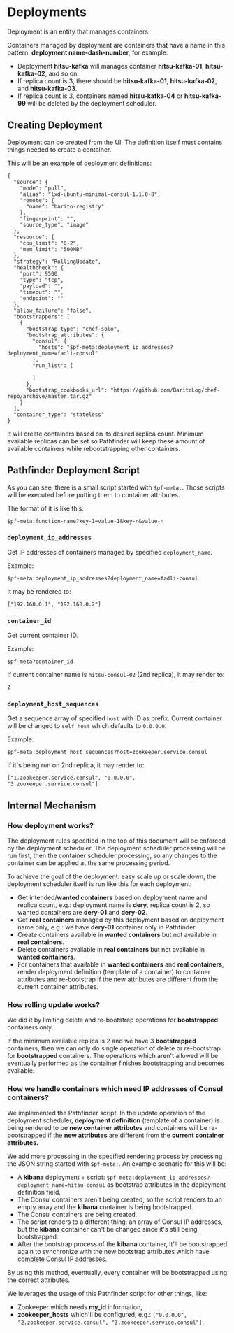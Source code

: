 # Deployments

Deployment is an entity that manages containers.

Containers managed by deployment are containers that have a name in this pattern: **deployment name-dash-number,** for example:
- Deployment **hitsu-kafka** will manages container **hitsu-kafka-01**, **hitsu-kafka-02**, and so on.
- If replica count is 3, there should be **hitsu-kafka-01**, **hitsu-kafka-02**, and **hitsu-kafka-03**.
- If replica count is 3, containers named **hitsu-kafka-04** or **hitsu-kafka-99** will be deleted by the deployment scheduler.

## Creating Deployment

Deployment can be created from the UI. The definition itself must contains things needed to create a container.

This will be an example of deployment definitions:

```
{
  "source": {
    "mode": "pull",
    "alias": "lxd-ubuntu-minimal-consul-1.1.0-8",
    "remote": {
      "name": "barito-registry"
    },
    "fingerprint": "",
    "source_type": "image"
  },
  "resource": {
    "cpu_limit": "0-2",
    "mem_limit": "500MB"
  },
  "strategy": "RollingUpdate",
  "healthcheck": {
    "port": 9500,
    "type": "tcp",
    "payload": "",
    "timeout": "",
    "endpoint": ""
  },
  "allow_failure": "false",
  "bootstrappers": [
    {
      "bootstrap_type": "chef-solo",
      "bootstrap_attributes": {
        "consul": {
          "hosts": "$pf-meta:deployment_ip_addresses?deployment_name=fadli-consul"
        },
        "run_list": [

        ]
      },
      "bootstrap_cookbooks_url": "https://github.com/BaritoLog/chef-repo/archive/master.tar.gz"
    }
  ],
  "container_type": "stateless"
}
```

It will create containers based on its desired replica count. Minimum available replicas can be set so Pathfinder will keep these amount of available containers while rebootstrapping other containers.

## Pathfinder Deployment Script

As you can see, there is a small script started with `$pf-meta:`. Those scripts will be executed before putting them to container attributes.

The format of it is like this:
```
$pf-meta:function-name?key-1=value-1&key-n&value-n
```

### `deployment_ip_addresses`

Get IP addresses of containers managed by specified `deployment_name`.

Example:
```
$pf-meta:deployment_ip_addresses?deployment_name=fadli-consul
```

It may be rendered to:
```
["192.168.0.1", "192.168.0.2"]
```

### `container_id`

Get current container ID.

Example:
```
$pf-meta?container_id
```

If current container name is `hitsu-consul-02` (2nd replica), it may render to:
```
2
```

### `deployment_host_sequences`

Get a sequence array of specified `host` with ID as prefix. Current container will be changed to `self_host` which defaults to `0.0.0.0`.

Example:
```
$pf-meta:deployment_host_sequences?host=zookeeper.service.consul
```

If it's being run on 2nd replica, it may render to:
```
["1.zookeeper.service.consul", "0.0.0.0", "3.zookeeper.service.consul"]
```

## Internal Mechanism

### How deployment works?

The deployment rules specified in the top of this document will be enforced by the deployment scheduler. The deployment scheduler processing will be run first, then the container scheduler processing, so any changes to the container can be applied at the same processing period.

To achieve the goal of the deployment: easy scale up or scale down, the deployment scheduler itself is run like this for each deployment:
- Get intended/**wanted containers** based on deployment name and replica count, e.g.: deployment name is **dery**, replica count is 2, so wanted containers are **dery-01** and **dery-02**.
- Get **real containers** managed by this deployment based on deployment name only, e.g.: we have **dery-01** container only in Pathfinder.
- Create containers available in **wanted containers** but not available in **real containers**.
- Delete containers available in **real containers** but not available in **wanted containers**.
- For containers that available in **wanted containers** and **real containers**, render deployment definition (template of a container) to container attributes and re-bootstrap if the new attributes are different from the current container attributes.

### How rolling update works?
We did it by limiting delete and re-bootstrap operations for **bootstrapped** containers only.

If the minimum available replica is 2 and we have 3 **bootstrapped** containers, then we can only do single operation of delete or re-bootstrap for **bootstrapped** containers. The operations which aren't allowed will be eventually performed as the container finishes bootstrapping and becomes available.

### How we handle containers which need IP addresses of Consul containers?
We implemented the Pathfinder script. In the update operation of the deployment scheduler, **deployment definition** (template of a container) is being rendered to be **new container attributes** and containers will be re-bootstrapped if the **new attributes** are different from the **current container attributes.**

We add more processing in the specified rendering process by processing the JSON string started with `$pf-meta:`. An example scenario for this will be:
- A **kibana** deployment + script: `$pf-meta:deployment_ip_addresses?deployment_name=hitsu-consul` as bootstrap attributes in the deployment definition field.
- The Consul containers aren't being created, so the script renders to an empty array and the **kibana** container is being bootstrapped.
- The Consul containers are being created.
- The script renders to a different thing: an array of Consul IP addresses, but the **kibana** container can't be changed since it's still being bootstrapped.
- After the bootstrap process of the **kibana** container, it'll be bootstrapped again to synchronize with the new bootstrap attributes which have complete Consul IP addresses.

By using this method, eventually, every container will be bootstrapped using the correct attributes.

We leverages the usage of this Pathfinder script for other things, like:
- Zookeeper which needs **my_id** information,
- **zookeeper_hosts** which'll be configured, e.g.: `["0.0.0.0", "2.zookeeper.service.consul", "3.zookeeper.service.consul"]`.

